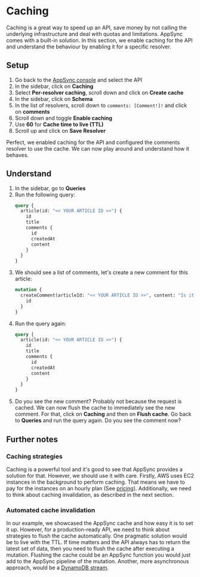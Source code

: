 # Caching

Caching is a great way to speed up an API, save money by not calling the underlying infrastructure and deal with quotas and limitations. AppSync comes with a built-in solution. In this section, we enable caching for the API and understand the behaviour by enabling it for a specific resolver. 

## Setup

1. Go back to the [AppSync console](console.aws.amazon.com/appsync) and select the API
2. In the sidebar, click on **Caching**
3. Select **Per-resolver caching**, scroll down and click on **Create cache**
4. In the sidebar, click on **Schema**
5. In the list of resolvers, scroll down to `comments: [Comment!]!` and click on **comments**
6. Scroll down and toggle **Enable caching**
7. Use **60** for **Cache time to live (TTL)**
8. Scroll up and click on **Save Resolver**

Perfect, we enabled caching for the API and configured the comments resolver to use the cache. We can now play around and understand how it behaves.

## Understand

1. In the sidebar, go to **Queries**
2. Run the following query:
    ```graphql
    query {
      article(id: "<< YOUR ARTICLE ID >>") {
        id
        title
        comments {
          id
          createdAt
          content
        }
      }
    }
    ```
3. We should see a list of comments, let's create a new comment for this article:
    ```graphql
    mutation {
      createComment(articleId: "<< YOUR ARTICLE ID >>", content: "Is it cached?") {
        id
      }
    }
    ```
4. Run the query again:
    ```graphql
    query {
      article(id: "<< YOUR ARTICLE ID >>") {
        id
        title
        comments {
          id
          createdAt
          content
        }
      }
    }
    ```
5. Do you see the new comment? Probably not because the request is cached. We can now flush the cache to immediately see the new comment. For that, click on **Caching** and then on **Flush cache**. Go back to **Queries** and run the query again. Do you see the comment now?

## Further notes

### Caching strategies

Caching is a powerful tool and it's good to see that AppSync provides a solution for that. However, we should use it with care. Firstly, AWS uses EC2 instances in the background to perform caching. That means we have to pay for the instances on an hourly plan (See [pricing](https://aws.amazon.com/appsync/pricing/)). Additionally, we need to think about caching invalidation, as described in the next section.

### Automated cache invalidation

In our example, we showcased the AppSync cache and how easy it is to set it up. However, for a production-ready API, we need to think about strategies to flush the cache automatically. One pragmatic solution would be to live with the TTL. If time matters and the API always has to return the latest set of data, then you need to flush the cache after executing a mutation. Flushing the cache could be an AppSync function you would just add to the AppSync pipeline of the mutation. Another, more asynchronous approach, would be a [DynamoDB stream](https://docs.aws.amazon.com/amazondynamodb/latest/developerguide/Streams.html).
